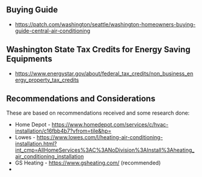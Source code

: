 
## Buying Guide
* https://patch.com/washington/seattle/washington-homeowners-buying-guide-central-air-conditioning

## Washington State Tax Credits for Energy Saving Equipments
* https://www.energystar.gov/about/federal_tax_credits/non_business_energy_property_tax_credits


## Recommendations and Considerations
These are based on recommendations received and some research done:
* Home Depot - https://www.homedepot.com/services/c/hvac-installation/c16fbb4b7?vfrom=tile&hp=
* Lowes - https://www.lowes.com/l/heating-air-conditioning-installation.html?int_cmp=AllHomeServices%3AC%3ANoDivision%3AInstall%3Aheating_air_conditioning_installation
* GS Heating - https://www.gsheating.com/ (recommended)
* 
